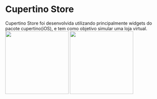 # Cupertino Store

Cupertino Store foi desenvolvida utilizando principalmente widgets do pacote
cupertino(iOS), e tem como objetivo simular uma loja virtual. 
<img src="https://github.com/LucasMartines01/cupertino-store/assets/111136215/d13ddea6-fd3a-44d0-8cd2-44ff54a52256" width = 200px>
<img src="https://github.com/LucasMartines01/cupertino-store/assets/111136215/f819fd45-2587-4be9-b927-36c8cc5f2046" width=200px>
</center>
